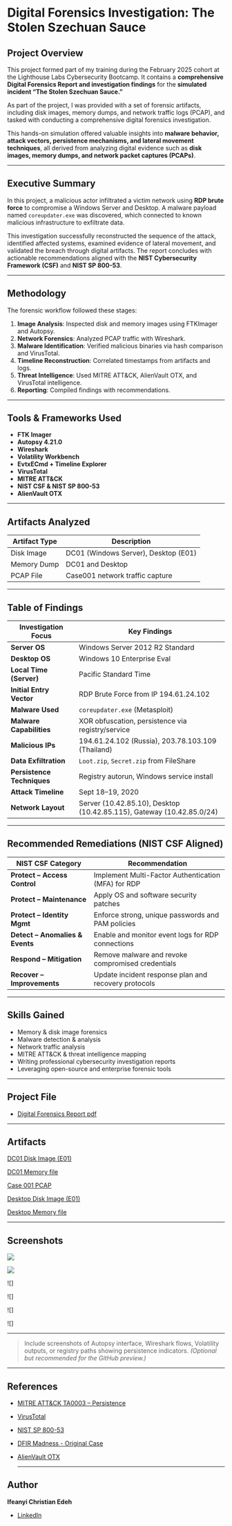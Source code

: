 # Digital Forensics Investigation: The Stolen Szechuan Sauce

##  Project Overview

This project formed part of my training during the February 2025 cohort at the Lighthouse Labs Cybersecurity Bootcamp. It contains a **comprehensive Digital Forensics Report and investigation findings** for the **simulated incident “The Stolen Szechuan Sauce.”**  

 As part of the project, I was provided with a set of forensic artifacts, including disk images, memory dumps, and network traffic logs (PCAP), and tasked with conducting a comprehensive digital forensics investigation. 
 
This hands-on simulation offered valuable insights into **malware behavior, attack vectors, persistence mechanisms, and lateral movement techniques**, all derived from analyzing digital evidence such as **disk images, memory dumps, and network packet captures (PCAPs)**.
 
---

##  Executive Summary

In this project, a malicious actor infiltrated a victim network using **RDP brute force** to compromise a Windows Server and Desktop. A malware payload named `coreupdater.exe` was discovered, which connected to known malicious infrastructure to exfiltrate data.

This investigation successfully reconstructed the sequence of the attack, identified affected systems, examined evidence of lateral movement, and validated the breach through digital artifacts. The report concludes with actionable recommendations aligned with the **NIST Cybersecurity Framework (CSF)** and **NIST SP 800-53**.

---

##  Methodology

The forensic workflow followed these stages:

1. **Image Analysis**: Inspected disk and memory images using FTKImager and Autopsy.
2. **Network Forensics**: Analyzed PCAP traffic with Wireshark.
3. **Malware Identification**: Verified malicious binaries via hash comparison and VirusTotal.
4. **Timeline Reconstruction**: Correlated timestamps from artifacts and logs.
5. **Threat Intelligence**: Used MITRE ATT&CK, AlienVault OTX, and VirusTotal intelligence.
6. **Reporting**: Compiled findings with recommendations.

---

##  Tools & Frameworks Used

- **FTK Imager**
- **Autopsy 4.21.0**
- **Wireshark**
- **Volatility Workbench**
- **EvtxECmd + Timeline Explorer**
- **VirusTotal**
- **MITRE ATT&CK**
- **NIST CSF & NIST SP 800-53**
- **AlienVault OTX**

---

##  Artifacts Analyzed

| Artifact Type          | Description                              |
|------------------------|------------------------------------------|
| Disk Image             | DC01 (Windows Server), Desktop (E01)     |
| Memory Dump            | DC01 and Desktop                         |
| PCAP File              | Case001 network traffic capture          |

---

##  Table of Findings

| Investigation Focus              | Key Findings |
|----------------------------------|--------------|
| **Server OS**                    | Windows Server 2012 R2 Standard |
| **Desktop OS**                   | Windows 10 Enterprise Eval |
| **Local Time (Server)**          | Pacific Standard Time |
| **Initial Entry Vector**         | RDP Brute Force from IP 194.61.24.102 |
| **Malware Used**                 | `coreupdater.exe` (Metasploit) |
| **Malware Capabilities**         | XOR obfuscation, persistence via registry/service |
| **Malicious IPs**               | 194.61.24.102 (Russia), 203.78.103.109 (Thailand) |
| **Data Exfiltration**            | `Loot.zip`, `Secret.zip` from FileShare |
| **Persistence Techniques**       | Registry autorun, Windows service install |
| **Attack Timeline**              | Sept 18–19, 2020 |
| **Network Layout**               | Server (10.42.85.10), Desktop (10.42.85.115), Gateway (10.42.85.0/24) |

---

##  Recommended Remediations (NIST CSF Aligned)

| NIST CSF Category               | Recommendation                                                   |
|--------------------------------|------------------------------------------------------------------|
| **Protect – Access Control**   | Implement Multi-Factor Authentication (MFA) for RDP              |
| **Protect – Maintenance**      | Apply OS and software security patches                          |
| **Protect – Identity Mgmt**    | Enforce strong, unique passwords and PAM policies               |
| **Detect – Anomalies & Events**| Enable and monitor event logs for RDP connections               |
| **Respond – Mitigation**       | Remove malware and revoke compromised credentials               |
| **Recover – Improvements**     | Update incident response plan and recovery protocols            |

---

##  Skills Gained

- Memory & disk image forensics
- Malware detection & analysis
- Network traffic analysis
- MITRE ATT&CK & threat intelligence mapping
- Writing professional cybersecurity investigation reports
- Leveraging open-source and enterprise forensic tools

---

##  Project File

-  [Digital Forensics Report pdf](Docs/Digital_Forensics_Report.pdf)
  
---

## Artifacts 

[DC01 Disk Image (E01)](https://dfirmadness.com/case001/DC01-E01.zip)

[DC01 Memory file](https://dfirmadness.com/case001/DC01-memory.zip)

[Case 001 PCAP](https://dfirmadness.com/case001/case001-pcap.zip)

[Desktop Disk Image (E01)](https://dfirmadness.com/case001/DESKTOP-E01.zip)

[Desktop Memory file](https://dfirmadness.com/case001/DESKTOP-SDN1RPT-memory.zip) 

---

##  Screenshots

![](Screenshots/OS_Discovery_Server.png)

![](Screenshots/OS_Discovery_Desktop.png)

![]

![]

![]

![]

---


> Include screenshots of Autopsy interface, Wireshark flows, Volatility outputs, or registry paths showing persistence indicators. *(Optional but recommended for the GitHub preview.)*

---

##  References

- [MITRE ATT&CK TA0003 – Persistence](https://attack.mitre.org/tactics/TA0003/)
- [VirusTotal](https://www.virustotal.com/)
- [NIST SP 800-53](https://csrc.nist.gov/publications/detail/sp/800-53/rev-5/final)
- [DFIR Madness - Original Case](https://dfirmadness.com/answers-to-szechuan-case-001/)
- [AlienVault OTX](https://otx.alienvault.com/)


  ---


##  Author

**Ifeanyi Christian Edeh**  
- [LinkedIn](https://www.linkedin.com/in/ifeanyiedeh)
